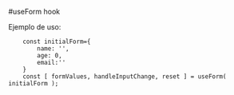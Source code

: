 #useForm hook

Ejemplo de uso:

```
    const initialForm={
        name: '',
        age: 0,
        email:''
    }
    const [ formValues, handleInputChange, reset ] = useForm( initialForm );

```
